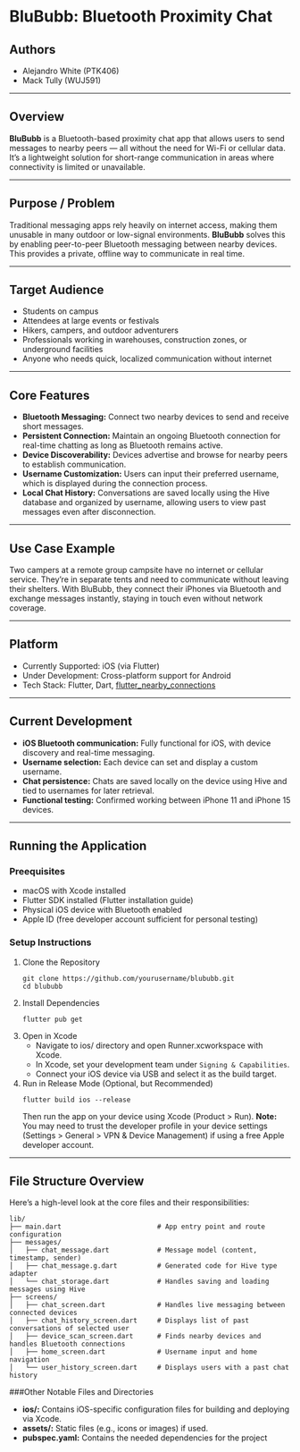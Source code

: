 # BluBubb: Bluetooth Proximity Chat

## Authors
- Alejandro White (PTK406)
- Mack Tully (WUJ591)

---

## Overview

**BluBubb** is a Bluetooth-based proximity chat app that allows users to send messages to nearby peers — all without the need for Wi-Fi or cellular data. It’s a lightweight solution for short-range communication in areas where connectivity is limited or unavailable.

---

## Purpose / Problem

Traditional messaging apps rely heavily on internet access, making them unusable in many outdoor or low-signal environments. **BluBubb** solves this by enabling peer-to-peer Bluetooth messaging between nearby devices. This provides a private, offline way to communicate in real time.

---

## Target Audience

- Students on campus
- Attendees at large events or festivals
- Hikers, campers, and outdoor adventurers
- Professionals working in warehouses, construction zones, or underground facilities
- Anyone who needs quick, localized communication without internet

---

## Core Features

- **Bluetooth Messaging:** Connect two nearby devices to send and receive short messages.
- **Persistent Connection:** Maintain an ongoing Bluetooth connection for real-time chatting as long as Bluetooth remains active.
- **Device Discoverability:** Devices advertise and browse for nearby peers to establish communication.
- **Username Customization:** Users can input their preferred username, which is displayed during the connection process.
- **Local Chat History:** Conversations are saved locally using the Hive database and organized by username, allowing users to view past messages even after disconnection.

---

## Use Case Example

Two campers at a remote group campsite have no internet or cellular service. They’re in separate tents and need to communicate without leaving their shelters. With BluBubb, they connect their iPhones via Bluetooth and exchange messages instantly, staying in touch even without network coverage.

---

## Platform

- Currently Supported: iOS (via Flutter)
- Under Development: Cross-platform support for Android
- Tech Stack: Flutter, Dart, [flutter_nearby_connections](https://pub.dev/packages/flutter_nearby_connections)

---

## Current Development

- **iOS Bluetooth communication:** Fully functional for iOS, with device discovery and real-time messaging.
- **Username selection:** Each device can set and display a custom username.
- **Chat persistence:** Chats are saved locally on the device using Hive and tied to usernames for later retrieval.
- **Functional testing:** Confirmed working between iPhone 11 and iPhone 15 devices.

---

## Running the Application

### Preequisites
- macOS with Xcode installed
- Flutter SDK installed (Flutter installation guide)
- Physical iOS device with Bluetooth enabled
- Apple ID (free developer account sufficient for personal testing)

### Setup Instructions
1. Clone the Repository
   ```
   git clone https://github.com/yourusername/blububb.git
   cd blububb
   ```
2. Install Dependencies
   ```
   flutter pub get
   ```
3. Open in Xcode
   - Navigate to ios/ directory and open Runner.xcworkspace with Xcode.
   - In Xcode, set your development team under `Signing & Capabilities`.
   - Connect your iOS device via USB and select it as the build target.
4. Run in Release Mode (Optional, but Recommended)
   ```
   flutter build ios --release
   ```
   Then run the app on your device using Xcode (Product > Run).
**Note:** You may need to trust the developer profile in your device settings (Settings > General > VPN & Device Management) if using a free Apple developer account.
   
---

## File Structure Overview

Here’s a high-level look at the core files and their responsibilities:
```
lib/
├── main.dart                        # App entry point and route configuration
├── messages/
│   ├── chat_message.dart            # Message model (content, timestamp, sender)
│   ├── chat_message.g.dart          # Generated code for Hive type adapter
│   └── chat_storage.dart            # Handles saving and loading messages using Hive
├── screens/
│   ├── chat_screen.dart             # Handles live messaging between connected devices
│   ├── chat_history_screen.dart     # Displays list of past conversations of selected user
│   ├── device_scan_screen.dart      # Finds nearby devices and handles Bluetooth connections
│   ├── home_screen.dart             # Username input and home navigation
│   └── user_history_screen.dart     # Displays users with a past chat history
```

###Other Notable Files and Directories
- **ios/:** Contains iOS-specific configuration files for building and deploying via Xcode.
- **assets/:** Static files (e.g., icons or images) if used.
- **pubspec.yaml:** Contains the needed dependencies for the project
